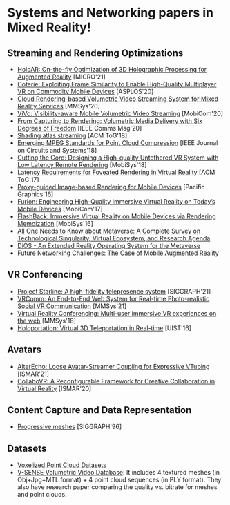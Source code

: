 # Systems and Networking papers in Mixed Reality!

## Streaming and Rendering Optimizations
* [HoloAR: On-the-fly Optimization of 3D Holographic Processing for Augmented Reality](https://dl.acm.org/doi/pdf/10.1145/3466752.3480056) [MICRO'21]
* [Coterie: Exploiting Frame Similarity to Enable High-Quality Multiplayer VR on Commodity Mobile Devices](https://par.nsf.gov/servlets/purl/10159116) [ASPLOS'20]
* [Cloud Rendering-based Volumetric Video Streaming System for Mixed Reality Services](https://arxiv.org/pdf/2003.02526.pdf) [MMSys'20]
* [ViVo: Visibility-aware Mobile Volumetric Video Streaming](https://www-users.cse.umn.edu/~fengqian/paper/vivo_mobicom20.pdf) [MobiCom'20]
* [From Capturing to Rendering: Volumetric Media Delivery with Six Degrees of Freedom](https://biblio.ugent.be/publication/8681909/file/8681910) [IEEE Comms Mag'20]
* [Shading atlas streaming](https://www.tugraz.at/fileadmin/user_upload/Institute/ICG/Images/team_steinberger/SAS/shading_atlas_streaming.pdf) [ACM ToG'18]
* [Emerging MPEG Standards for Point Cloud Compression](https://ir.cwi.nl/pub/29040/Emerging-MPEG-Standards-for-Point-Cloud-Compression.pdf) [IEEE Journal on Circuits and Systems'18]
* [Cutting the Cord: Designing a High-quality Untethered VR System with Low Latency Remote Rendering](http://www.winlab.rutgers.edu/~gruteser/papers/mobisys18_low_latency_vr.pdf) [MobiSys'18]
* [Latency Requirements for Foveated Rendering in Virtual Reality](https://research.nvidia.com/sites/default/files/pubs/2017-09_Latency-Requirements-for/a25-albert.pdf) [ACM ToG'17]
* [Proxy-guided Image-based Rendering for Mobile Devices](https://resources.mpi-inf.mpg.de/ProxyIBR/ProxyIBRCompressed.pdf) [Pacific Graphics'16]
* [Furion: Engineering High-Quality Immersive Virtual Reality on Today’s Mobile Devices](http://www.cse.psu.edu/~gxc27/teach/597/Furion.pdf) [MobiCom'17]
* [FlashBack: Immersive Virtual Reality on Mobile Devices via Rendering Memoization](https://members.aixr.org/storage/flashback_mobisys2016.pdf) [MobiSys'16]
* [All One Needs to Know about Metaverse: A Complete Survey on Technological Singularity, Virtual Ecosystem, and Research Agenda](https://arxiv.org/pdf/2110.05352.pdf)
* [DiOS - An Extended Reality Operating System for the Metaverse](https://arxiv.org/pdf/2201.03256.pdf)
* [Future Networking Challenges: The Case of Mobile Augmented Reality](https://cse.hkust.edu.hk/~panhui/papers/future-networking-challenges_CameraReady.pdf)

## VR Conferencing
* [Project Starline: A high-fidelity telepresence system](https://hhoppe.com/starline.pdf) [SIGGRAPH'21]
* [VRComm: An End-to-End Web System for Real-time Photo-realistic Social VR Communication](https://dl.acm.org/doi/pdf/10.1145/3458305.3459595) [MMSys'21]
* [Virtual Reality Conferencing: Multi-user immersive VR experiences on the web](https://dl.acm.org/doi/pdf/10.1145/3204949.3208115) [MMSys'18]
* [Holoportation: Virtual 3D Teleportation in Real-time](http://www.cs.toronto.edu/~slwang/holoportation.pdf) [UIST'16]

## Avatars
* [AlterEcho: Loose Avatar-Streamer Coupling for Expressive VTubing](https://www.cs.purdue.edu/cgvlab/papers/popescu/2021ISMARAlterEchoPopescu.pdf) [ISMAR'21]
* [CollaboVR: A Reconfigurable Framework for Creative Collaboration in Virtual Reality](https://storage.googleapis.com/pub-tools-public-publication-data/pdf/189b494879ed856e95957c6e740af57aa0fa3a50.pdf) [ISMAR'20]

## Content Capture and Data Representation
* [Progressive meshes](https://cseweb.ucsd.edu/~viscomp/classes/cse163/sp17/hoppe96.pdf) [SIGGRAPH'96]

## Datasets
* [Voxelized Point Cloud Datasets](https://packet.media/datasets/)
* [V-SENSE Volumetric Video Database](https://v-sense.scss.tcd.ie/research/vsensevvdb2-v-sense-volumetric-video-quality-database-2/): It includes 4 textured meshes (in Obj+Jpg+MTL format) + 4 point cloud sequences (in PLY format). They also have research paper comparing the quality vs. bitrate for meshes and point clouds.
